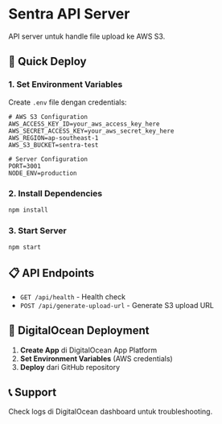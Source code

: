 # Sentra API Server

API server untuk handle file upload ke AWS S3.

## 🚀 Quick Deploy

### 1. Set Environment Variables
Create `.env` file dengan credentials:

```env
# AWS S3 Configuration
AWS_ACCESS_KEY_ID=your_aws_access_key_here
AWS_SECRET_ACCESS_KEY=your_aws_secret_key_here
AWS_REGION=ap-southeast-1
AWS_S3_BUCKET=sentra-test

# Server Configuration
PORT=3001
NODE_ENV=production
```

### 2. Install Dependencies
```bash
npm install
```

### 3. Start Server
```bash
npm start
```

## 📋 API Endpoints

- `GET /api/health` - Health check
- `POST /api/generate-upload-url` - Generate S3 upload URL

## 🔧 DigitalOcean Deployment

1. **Create App** di DigitalOcean App Platform
2. **Set Environment Variables** (AWS credentials)
3. **Deploy** dari GitHub repository

## 📞 Support

Check logs di DigitalOcean dashboard untuk troubleshooting. 